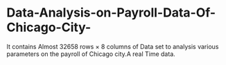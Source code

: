 # Data-Analysis-on-Payroll-Data-Of-Chicago-City-
It contains Almost 32658 rows × 8 columns of Data set to analysis various parameters on the payroll of Chicago city.A real Time data.
